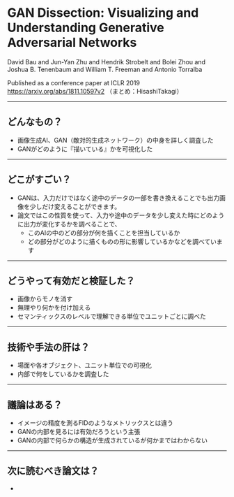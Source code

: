 ﻿
GAN Dissection: Visualizing and Understanding Generative Adversarial Networks
===

David Bau and Jun-Yan Zhu and Hendrik Strobelt and Bolei Zhou and Joshua B. Tenenbaum and William T. Freeman and Antonio Torralba

Published as a conference paper at ICLR 2019
https://arxiv.org/abs/1811.10597v2
（まとめ：HisashiTakagi）

---

## どんなもの？

+ 画像生成AI、GAN（敵対的生成ネットワーク）の中身を詳しく調査した
+ GANがどのように『描いている』かを可視化した
---
## どこがすごい？
+ GANは、入力だけではなく途中のデータの一部を書き換えることでも出力画像を少しだけ変えることができます。
+ 論文ではこの性質を使って、入力や途中のデータを少し変えた時にどのように出力が変化するかを調べることで、
    + このAIの中のどの部分が何を描くことを担当しているか
    + どの部分がどのように描くものの形に影響しているかなどを調べています
---
## どうやって有効だと検証した？

+ 画像からモノを消す
+ 無理やり何かを付け加える
+ セマンティックスのレベルで理解できる単位でユニットごとに調べた
---
## 技術や手法の肝は？

+ 場面や各オブジェクト、ユニット単位での可視化
+ 内部で何をしているかを調査した

---

## 議論はある？

+ イメージの精度を測るFIDのようなメトリックスとは違う
+ GANの内部を見るには有効だろうという主張
+ GANの内部で何らかの構造が生成されているが何かまではわからない


---
## 次に読むべき論文は？

+ 
